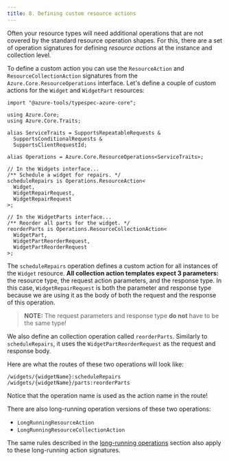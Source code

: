 ```yaml
---
title: 8. Defining custom resource actions
---
```


Often your resource types will need additional operations that are not covered by the standard resource operation shapes. For this, there are a set of operation signatures for defining _resource actions_ at the instance and collection level.

To define a custom action you can use the `ResourceAction` and `ResourceCollectionAction` signatures from the `Azure.Core.ResourceOperations` interface. Let's define a couple of custom actions for the `Widget` and `WidgetPart` resources:

```typespec
import "@azure-tools/typespec-azure-core";

using Azure.Core;
using Azure.Core.Traits;

alias ServiceTraits = SupportsRepeatableRequests &
  SupportsConditionalRequests &
  SupportsClientRequestId;

alias Operations = Azure.Core.ResourceOperations<ServiceTraits>;

// In the Widgets interface...
/** Schedule a widget for repairs. */
scheduleRepairs is Operations.ResourceAction<
  Widget,
  WidgetRepairRequest,
  WidgetRepairRequest
>;

// In the WidgetParts interface...
/** Reorder all parts for the widget. */
reorderParts is Operations.ResourceCollectionAction<
  WidgetPart,
  WidgetPartReorderRequest,
  WidgetPartReorderRequest
>;
```

The `scheduleRepairs` operation defines a custom action for all instances of the `Widget` resource. **All collection action templates expect 3 parameters:** the resource type, the request action parameters, and the response type. In this case, `WidgetRepairRequest` is both the parameter and response type because we are using it as the body of both the request and the response of this operation.

> **NOTE:** The request parameters and response type **do not** have to be the same type!

We also define an collection operation called `reorderParts`. Similarly to `scheduleRepairs`, it uses the `WidgetPartReorderRequest` as the request and response body.

Here are what the routes of these two operations will look like:

```
/widgets/{widgetName}:scheduleRepairs
/widgets/{widgetName}/parts:reorderParts
```

Notice that the operation name is used as the action name in the route!

There are also long-running operation versions of these two operations:

- `LongRunningResourceAction`
- `LongRunningResourceCollectionAction`

The same rules described in the [long-running operations](step06) section also apply to these long-running action signatures.
